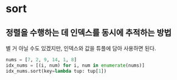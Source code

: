 # sort

## 정렬을 수행하는 데 인덱스를 동시에 추적하는 방법

별 거 아닐 수도 있겠지만, 인덱스와 값을 튜플에 담아 사용하면 된다.

```python
nums = [7, 2, 9, 14, 1, 8]
idx_nums = [(i, num) for i, num in enumerate(nums)]
idx_nums.sort(key=lambda tup: tup[1])
```
